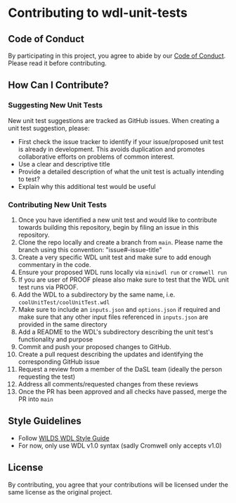 # Contributing to wdl-unit-tests

## Code of Conduct

By participating in this project, you agree to abide by our [Code of Conduct](CODE_OF_CONDUCT.md). Please read it before contributing.

## How Can I Contribute?

### Suggesting New Unit Tests

New unit test suggestions are tracked as GitHub issues. When creating a unit test suggestion, please:
- First check the issue tracker to identify if your issue/proposed unit test is already in development. This avoids duplication and promotes collaborative efforts on problems of common interest. 
- Use a clear and descriptive title
- Provide a detailed description of what the unit test is actually intending to test?
- Explain why this additional test would be useful

### Contributing New Unit Tests

1. Once you have identified a new unit test and would like to contribute towards building this repository, begin by filing an issue in this repository. 
2. Clone the repo locally and create a branch from `main`. Please name the branch using this convention: "issue#-issue-title"
3. Create a very specific WDL unit test and make sure to add enough commentary in the code. 
4. Ensure your proposed WDL runs locally via `miniwdl run` or `cromwell run`
5. If you are user of PROOF please also make sure to test that the WDL unit test runs via PROOF.
6. Add the WDL to a subdirectory by the same name, i.e. `coolUnitTest/coolUnitTest.wdl`
7. Make sure to include an `inputs.json` and `options.json` if required and make sure that any other input files referenced in `inputs.json` are provided in the same directory
8. Add a README to the WDL's subdirectory describing the unit test's functionality and purpose
9. Commit and push your proposed changes to GitHub.
10. Create a pull request describing the updates and identifying the corresponding GitHub issue
11. Request a review from a member of the DaSL team (ideally the person requesting the test)
12. Address all comments/requested changes from these reviews
13. Once the PR has been approved and all checks have passed, merge the PR into `main`

## Style Guidelines

- Follow [WILDS WDL Style Guide](https://getwilds.org/guide/wdlconfig.html)
- For now, only use WDL v1.0 syntax (sadly Cromwell only accepts v1.0)

## License

By contributing, you agree that your contributions will be licensed under the same license as the original project.
